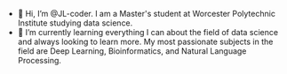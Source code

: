 - 👋 Hi, I’m @JL-coder. I am a Master's student at Worcester Polytechnic Institute studying data science. 
- 🌱 I’m currently learning everything I can about the field of data science and always looking to learn more. My most passionate subjects in the field are Deep Learning, Bioinformatics, and Natural Language Processing. 

<!---
JL-coder/JL-coder is a ✨ special ✨ repository because its `README.md` (this file) appears on your GitHub profile.
You can click the Preview link to take a look at your changes.
--->
